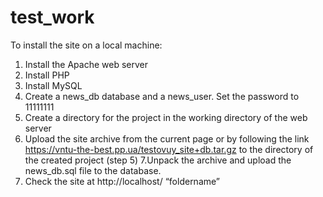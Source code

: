 # test_work
To install the site on a local machine:

1. Install the Apache web server
2. Install PHP
3. Install MySQL
4. Create a news_db database and a news_user. Set the password to 11111111
5. Create a directory for the project in the working directory of the web server
6. Upload the site archive from the current page or by following the link https://vntu-the-best.pp.ua/testovuy_site+db.tar.gz to the directory of the created project (step 5)
7.Unpack the archive and upload the news_db.sql file to the database.
8. Check the site at http://localhost/ “foldername”
